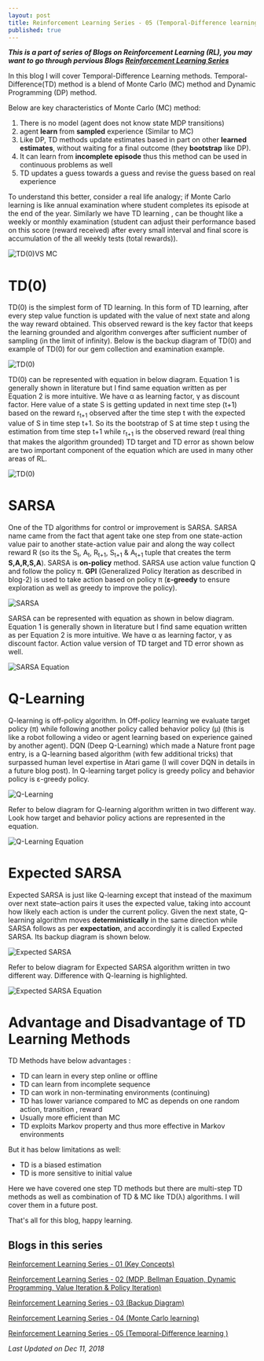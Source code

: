 ```yaml
---
layout: post
title: Reinforcement Learning Series - 05 (Temporal-Difference learning )
published: true
---
```


_**This is a part of series of Blogs on Reinforcement Learning (RL), you may want to go through pervious Blogs [Reinforcement Learning Series](https://baijayantaroy.github.io/)**_

In this blog I will cover Temporal-Difference Learning methods. Temporal-Difference(TD) method is a blend of Monte Carlo (MC) method and Dynamic Programming (DP) method.

Below are key characteristics of Monte Carlo (MC) method:

1. There is no model (agent does not know state MDP transitions)
2. agent **learn** from **sampled** experience (Similar to MC)
3.  Like DP, TD methods update estimates based in part on other **learned estimates**, without waiting for a final outcome (they **bootstrap** like DP).
4. It can learn from **incomplete episode** thus this method can be used in continuous problems as well
5. TD updates a guess towards a guess and revise the guess based on real experience

To understand this better, consider a real life analogy; if Monte Carlo learning is like annual examination where student completes its episode at the end of the year. Similarly we have TD learning , can be thought like a weekly or monthly examination (student can adjust their performance based on this score (reward received) after every small interval and final score is accumulation of the all weekly tests (total rewards)).

![TD(0)VS MC](/images/TD01.png "TD(0)VS MC")

# **TD(0)**

TD(0) is the simplest form of TD learning. In this form of TD learning, after every step value function is updated with the value of next state and along the way reward obtained. This observed reward is the key factor that keeps the learning grounded and algorithm converges after sufficient number of sampling (in the limit of infinity). Below is the backup diagram of TD(0) and example of TD(0) for our gem collection and examination example.

![TD(0)](/images/TD03.png "TD(0)")

TD(0) can be represented with equation in below diagram. Equation 1 is generally shown in literature but I find same equation written as per Equation 2 is more intuitive. We have α as learning factor, γ as discount factor. Here value of a state S is getting updated in next time step (t+1) based on the reward r<sub>t+1</sub> observed after the time step t with the expected value of S in time step t+1. So its the bootstrap of S at time step t using the estimation from time step t+1 while r<sub>t+1</sub> is the observed reward (real thing that makes the algorithm grounded)  TD target and TD error as shown below are two important component of the equation which are used in many other areas of RL.

![TD(0)](/images/TD03-01.png "TD(0) Equation")

# **SARSA**

One of the TD algorithms for control or improvement is SARSA. SARSA name came from the fact that agent take one step from one state-action value pair to another state-action value pair and along the way collect reward R (so its the S<sub>t</sub>, A<sub>t</sub>, R<sub>t+1</sub>, S<sub>t+1</sub> & A<sub>t+1</sub> tuple that creates the term **S,A,R,S,A**). SARSA is **on-policy** method. SARSA use action value function Q and follow the policy π. **GPI** (Generalized Policy Iteration as described in blog-2) is used to take action based on policy π (**ε-greedy** to ensure exploration as well as greedy to improve the policy).

![SARSA](/images/TD04.png "SARSA")

SARSA can be represented with equation as shown in below diagram. Equation 1 is generally shown in literature but I find same equation written as per Equation 2 is more intuitive. We have α as learning factor, γ as discount factor. Action value version of TD target and TD error shown as well.

![SARSA Equation](/images/TD04-01.png "SARSA Equation")

# **Q-Learning**

Q-learning is off-policy algorithm. In Off-policy learning we evaluate target policy (π) while following another policy called behavior policy (μ) (this is like a robot following a video or agent learning based on experience gained by another agent). DQN (Deep Q-Learning) which made a Nature front page entry, is a Q-learning based algorithm (with few additional tricks) that surpassed human level expertise in Atari game (I will cover DQN in details in a future blog post). In Q-learning target policy is greedy policy and behavior policy is ε-greedy policy.

![Q-Learning](/images/TD05.png "Q-Learning")

Refer to below diagram for Q-learning algorithm written in two different way. Look how target and behavior policy actions are represented in the equation.

![Q-Learning Equation](/images/TD05-01.png "Q-Learning Equation")

# **Expected SARSA**

Expected SARSA is just like Q-learning except that instead of the
maximum over next state–action pairs it uses the expected value, taking into account
how likely each action is under the current policy. Given the next state, Q-learning algorithm moves **deterministically** in the same direction while SARSA follows as per **expectation**,
and accordingly it is called Expected SARSA. Its backup diagram is shown below.

![Expected SARSA](/images/TD06.png "Expected SARSA")

Refer to below diagram for Expected SARSA algorithm written in two different way. Difference with Q-learning is highlighted.

![Expected SARSA Equation](/images/TD06-01.png "Expected SARSA Equation")

# **Advantage and Disadvantage of TD Learning Methods**

TD Methods have below advantages :

- TD can learn in every step online or offline
- TD can learn from incomplete sequence
- TD can work in non-terminating environments (continuing)
- TD has lower variance compared to MC as depends on one random action, transition , reward
- Usually more efficient than MC
- TD exploits Markov property and thus more effective in Markov environments

But it has below limitations as well:

- TD is a biased estimation
- TD is more sensitive to initial value


Here we have covered one step TD methods but there are multi-step TD methods as well as combination of TD & MC like TD(λ) algorithms. I will cover them in a future post.

That's all for this blog, happy learning.

## Blogs in this series

[Reinforcement Learning Series - 01 (Key Concepts)](https://baijayantaroy.github.io/baijayantaroy.github.io/Reinforcement_Learning_Series_01_key_concepts/)  

[Reinforcement Learning Series - 02 (MDP, Bellman Equation, Dynamic Programming, Value Iteration & Policy Iteration)](https://baijayantaroy.github.io/baijayantaroy.github.io/Reinforcement_Learning_Series_02_MDP,-Bellman-Equation,-Dynamic-Programming,-Value-Iteration-&-Policy-Iteration/)

[Reinforcement Learning Series - 03 (Backup Diagram)](https://baijayantaroy.github.io/baijayantaroy.github.io/Reinforcement_Learning_Series_03_backup_diagram/)

[Reinforcement Learning Series - 04 (Monte Carlo learning)](https://baijayantaroy.github.io/baijayantaroy.github.io/Reinforcement_Learning_Series_04_Monte_Carlo/)

[Reinforcement Learning Series - 05 (Temporal-Difference learning )](https://baijayantaroy.github.io/baijayantaroy.github.io/Reinforcement_Learning_Series_05_Temporal_Difference/)

_Last Updated on Dec 11, 2018_
